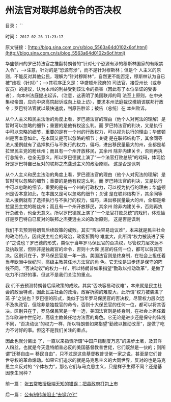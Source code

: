 # 州法官对联邦总统令的否决权

目录： `` 

时间： `2017-02-26 11:23:17` 

原文链接：[http://blog.sina.com.cn/s/blog_5563a64d0102x6of.html](http://blog.sina.com.cn/s/blog_5563a64d0102x6of.html)

华盛顿州的罗巴特法官之推翻特朗普的“针对七个恐源有涉的穆斯林国家的有限禁入令”，——>注意，针对的是“恐源有涉”，而不是针对穆斯林；但是个
人主义的原则，不能反对其他公民，理解为“针对穆斯林”，自然更不能否定，穆斯林认为自已被“歧视（针对）”；——>其程序正义是：华盛顿州政府的
司法官，接受州长（或参议员）的提议，认为本州的利益受到该法令的损害（因此有了本位举证的受害者），向本州法庭提出起诉，（注意，这表明了美国联邦的司
法至上原则，在中央集权帝国，应向中央高院起诉或向上级上访），要求本州法庭裁议撤销该联邦行政令；罗巴特法官就以最快速度，判原告胜诉；被告（总统）在
本州败诉。

从个人主义和民主法治的角度上看，罗巴德法官的理由（他个人对宪法的理解）是暂时可以忽略的细节；重要的是他有权这么判。而
罗巴特法官的判决，又是执行中可以忽略的细节，重要的是有一个州的行政权力，可以视为执行的理由；华盛顿州是否本意如此，在本国又是可以忽略的细节；关键
是在联邦结构下，其余同等法人援例就有了选择执行与不执行的权力，偏巧，进出移民量最大的州，全都是希拉里民主党的粉丝州；而且有一个州开放移民，其余州
除非内建关卡，否则再执行总统令，也全无意义。所以罗巴德就上演了“一个法官打败总统”的戏码，体现恰好是罗巴特自已反对的联邦之杰斐逊主义的政治原则。
这是否是讽刺

从个人主义和民主法治的角度上看，罗巴德法官的理由（他个人对宪法的理解）是暂时可以忽略的细节；重要的是他有权这么判。而
罗巴特法官的判决，又是执行中可以忽略的细节，重要的是有一个州的行政权力，可以视为执行的理由；华盛顿州是否本意如此，在本国又是可以忽略的细节；关键
是在联邦结构下，其余同等法人援例就有了选择执行与不执行的权力，偏巧，进出移民量最大的州，全都是希拉里民主党的粉丝州；而且有一个州开放移民，其余州
除非内建关卡，否则再执行总统令，也全无意义。所以罗巴德就上演了“一个法官打败总统”的戏码，体现恰好是罗巴特自已反对的联邦之杰斐逊主义的政治原则。
这是否是讽刺

我们不去预测特朗普后续政策的成败。其实“否决容易动议难”，本来就是民主社会的政治特点，因此民主社会的政治，政客折腾的
难度大，此所谓“权力被装进了笼子”之说也？罗巴德的形式，类似于当年罗马保民官的否决权，尽管权力层次远不及执政官，但除非是独裁官的命令，否则十大保
民官的任何一位，都可以将其否决。区别只在于，罗马保民官是一年一选，美国法官则是终身制，在社会上担任着当年欧洲中世纪时，高级主教兼任地方法官的角
色。它无论是进步还是保守的阵线不同，“否决动议”的权力一样，所以特朗普如果指望“勤政以推动改革”，是做了吃力不讨好的事。但这不是我们关注的重点。

我
们不去预测特朗普后续政策的成败。其实“否决容易动议难”，本来就是民主社会的政治特点，因此民主社会的政治，政客折腾的难度大，此所谓“权力被装进了笼
子”之说也？罗巴德的形式，类似于当年罗马保民官的否决权，尽管权力层次远不及执政官，但除非是独裁官的命令，否则十大保民官的任何一位，都可以将其否
决。区别只在于，罗马保民官是一年一选，美国法官则是终身制，在社会上担任着当年欧洲中世纪时，高级主教兼任地方法官的角色。它无论是进步还是保守的阵线
不同，“否决动议”的权力一样，所以特朗普如果指望“勤政以推动改革”，是做了吃力不讨好的事。但这不是我们关注的重点。

因此也就分离出
了，一直以来指责所谓“中国户籍制度万恶”的进步土著，及其洋人粉丝，也就是今天逢特朗普必反的美国基督教普世佬，它们既然是一伙的；则所谓“迁移自由＝
移民自由”，只不过是这些基督教普世佬一家之说，甚至是它们普世夺权的革命煽动。如果它们追求的就是马克思主义的大同世界，反对的也是马克思主义反对的
“个体权力”，那么它们与马克思主义，只是样子生得不同？还是基因孪生同种？

前一篇： [张五常教授极端无知的错误：把县政府打包上市](../../../2008/1/12/张五常教授极端无知的错误：把县政府打包上市.md)

后一篇： [公有制传统阻止“去钢穴化”](../../../2017/2/19/公有制传统阻止“去钢穴化”.md)

